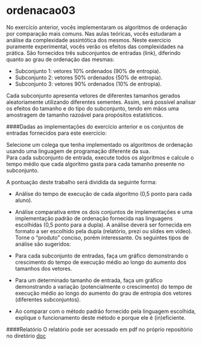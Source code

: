 # ordenacao03
No exercício anterior, vocês implementaram os algoritmos de ordenação por comparação mais comuns.
Nas aulas teóricas, vocês estudaram a análise da complexidade assintótica dos mesmos.
Neste exercício puramente experimental, vocês verão os efeitos das complexidades na prática.
São fornecidos três subconjuntos de entradas (link), diferindo quanto ao grau de ordenação das mesmas:      
- Subconjunto 1: vetores 10% ordenados (90% de entropia).
- Subconjunto 2: vetores 50% ordenados (50% de entropia).
- Subconjunto 3: vetores 90% ordenados (10% de entropia).

Cada subconjunto apresenta vetores de diferentes tamanhos gerados aleatoriamente utilizando diferentes sementes. 
Assim, será possível analisar os efeitos do tamanho e do tipo do subconjunto, tendo em mãos uma amostragem de tamanho razoável para propósitos estatísticos. 

####Dadas as implementações do exercício anterior e os conjuntos de entradas fornecidos para este exercício:      

Selecione um colega que tenha implementado os algoritmos de ordenação usando uma linguagem de programação diferente da sua.     
Para cada subconjunto de entrada, execute todos os algoritmos e calcule o tempo médio que cada algoritmo gasta para cada tamanho presente no subconjunto.

A pontuação deste trabalho será dividida da seguinte forma:
- Análise do tempo de execução de cada algoritmo (0,5 ponto para cada aluno).

- Análise comparativa entre os dois conjuntos de implementações e uma implementação padrão de ordenação fornecida nas linguagens escolhidas (0,5 ponto para a dupla). A análise deverá ser fornecida em formato a ser escolhido pela dupla (relatório, prezi ou slides em vídeo). Torne o “produto” conciso, porém interessante. Os seguintes tipos de análise são sugeridos:

- Para cada subconjunto de entradas, faça um gráfico demonstrando o crescimento do tempo de execução médio ao longo do aumento dos tamanhos dos vetores.
- Para um determinado tamanho de entrada, faça um gráfico demonstrando a variação (potencialmente o crescimento) do tempo de execução médio ao longo do aumento do grau de entropia dos vetores (diferentes subconjuntos).
- Ao comparar com o método padrão fornecido pela linguagem escolhida, explique o funcionamento deste método e porque ele é (in)eficiente.

####Relatório
O relatório pode ser acessado em pdf no próprio repositório no diretório [doc](/doc/Report_APA_20161.pdf)
